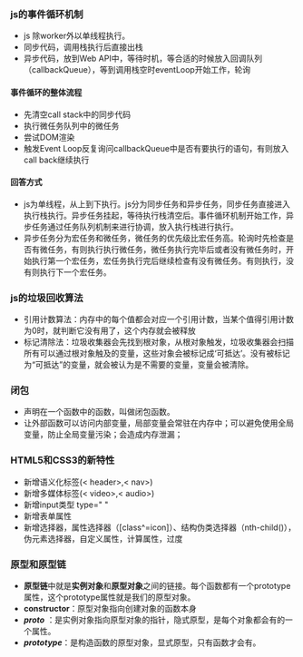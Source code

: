 ### js的事件循环机制

- js 除worker外以单线程执行。
- 同步代码，调用栈执行后直接出栈
- 异步代码，放到Web API中，等待时机，等合适的时候放入回调队列（callbackQueue），等到调用栈空时eventLoop开始工作，轮询
#### 事件循环的整体流程
- 先清空call stack中的同步代码
- 执行微任务队列中的微任务
- 尝试DOM渲染
- 触发Event Loop反复询问callbackQueue中是否有要执行的语句，有则放入call back继续执行
#### 回答方式
- js为单线程，从上到下执行。js分为同步任务和异步任务，同步任务直接进入执行栈执行。异步任务挂起，等待执行栈清空后。事件循环机制开始工作，异步任务通过任务队列机制来进行协调，放入执行栈进行执行。
- 异步任务分为宏任务和微任务，微任务的优先级比宏任务高。轮询时先检查是否有微任务，有则执行执行微任务，微任务执行完毕后或者没有微任务时，开始执行第一个宏任务，宏任务执行完后继续检查有没有微任务。有则执行，没有则执行下一个宏任务。

### js的垃圾回收算法

- 引用计数算法：内存中的每个值都会对应一个引用计数，当某个值得引用计数为0时，就判断它没有用了，这个内存就会被释放
- 标记清除法：垃圾收集器会先找到根对象，从根对象触发，垃圾收集器会扫描所有可以通过根对象触及的变量，这些对象会被标记成‘可抵达’。没有被标记为“可抵达”的变量，就会被认为是不需要的变量，变量会被清除。

### 闭包

- 声明在一个函数中的函数，叫做闭包函数。
- 让外部函数可以访问内部变量，局部变量会常驻在内存中；可以避免使用全局变量，防止全局变量污染；会造成内存泄漏；

### HTML5和CSS3的新特性

- 新增语义化标签(< header>,< nav>)
- 新增多媒体标签(< video>,< audio>)
- 新增input类型 type=" "
- 新增表单属性
- 新增选择器，属性选择器（[class^=icon]）、结构伪类选择器（nth-child()），伪元素选择器，自定义属性，计算属性，过度

### 原型和原型链

- **原型链**中就是**实例对象**和**原型对象**之间的链接。每个函数都有一个prototype属性，这个prototype属性就是我们的原型对象。
- **constructor**：原型对象指向创建对象的函数本身
- _**__proto__**_ ：是实例对象指向原型对象的指针，隐式原型，是每个对象都会有的一个属性。  
- _**prototype**_：是构造函数的原型对象，显式原型，只有函数才会有。